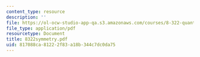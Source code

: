 ```yaml
---
content_type: resource
description: ''
file: https://ol-ocw-studio-app-qa.s3.amazonaws.com/courses/8-322-quantum-theory-ii-spring-2003/817088ca81222f83a18b344c7dc0da75_8322symmetry.pdf
file_type: application/pdf
resourcetype: Document
title: 8322symmetry.pdf
uid: 817088ca-8122-2f83-a18b-344c7dc0da75
---
```

